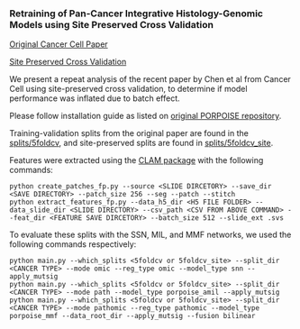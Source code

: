 ### Retraining of Pan-Cancer Integrative Histology-Genomic Models using Site Preserved Cross Validation

[Original Cancer Cell Paper](https://www.cell.com/cancer-cell/fulltext/S1535-6108(22)00317-8) 

[Site Preserved Cross Validation](https://www.nature.com/articles/s41467-021-24698-1)


We present a repeat analysis of the recent paper by Chen et al from Cancer Cell using site-preserved cross validation, to determine if model performance was inflated due to batch effect.

Please follow installation guide as listed on [original PORPOISE repository](https://github.com/mahmoodlab/PORPOISE).

Training-validation splits from the original paper are found in the [splits/5foldcv](https://github.com/fmhoward/PORPOISE_SITE/tree/master/splits/5foldcv), and site-preserved splits are found in [splits/5foldcv_site](https://github.com/fmhoward/PORPOISE_SITE/tree/master/splits/5foldcv_site).

Features were extracted using the [CLAM package](https://github.com/mahmoodlab/CLAM) with the following commands:

```
python create_patches_fp.py --source <SLIDE DIRCETORY> --save_dir <SAVE DIRECTORY> --patch_size 256 --seg --patch --stitch                                      
python extract_features_fp.py --data_h5_dir <H5 FILE FOLDER> --data_slide_dir <SLIDE DIRECTORY> --csv_path <CSV FROM ABOVE COMMAND> --feat_dir <FEATURE SAVE DIRCETORY> --batch_size 512 --slide_ext .svs
```

To evaluate these splits with the SSN, MIL, and MMF networks, we used the following commands respectively:
```
python main.py --which_splits <5foldcv or 5foldcv_site> --split_dir <CANCER TYPE> --mode omic --reg_type omic --model_type snn --apply_mutsig
python main.py --which_splits <5foldcv or 5foldcv_site> --split_dir <CANCER TYPE> --mode path --model_type porpoise_amil --apply_mutsig
python main.py --which_splits <5foldcv or 5foldcv_site> --split_dir <CANCER TYPE> --mode pathomic --reg_type pathomic --model_type porpoise_mmf --data_root_dir --apply_mutsig --fusion bilinear
```
